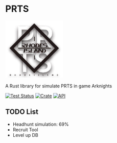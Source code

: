 # PRTS
![PRTS](https://raw.githubusercontent.com/MinkuruDev/arknights_prts/master/data/PRTS.png)

A Rust library for simulate PRTS in game Arknights

[![Test Status](https://github.com/MinkuruDev/arknights_prts/actions/workflows/rust.yml/badge.svg?event=push)](https://github.com/MinkuruDev/arknights_prts/actions)
[![Crate](https://img.shields.io/crates/v/prts.svg)](https://crates.io/crates/prts)
[![API](https://docs.rs/prts/badge.svg)](https://docs.rs/prts)

## TODO List
- Headhunt simulation: 69%
- Recruit Tool
- Level up DB

